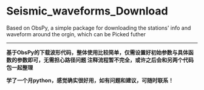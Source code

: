 # Seismic_waveforms_Download
Based on ObsPy, a simple package for downloading the stations' info and waveform around the orgin, which can be Picked futher

---
**基于ObsPy的下载波形代码，整体使用比较简单，仅需设置好初始参数与具体函数的参数即可，无需担心路径问题
注释流程暂不完全，或许之后会和另两个代码包一起整理**

**学了一个月python，感觉确实很好用，如有问题和建议，可随时联系！**
